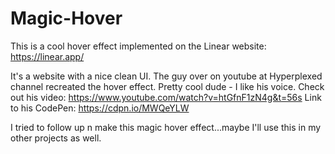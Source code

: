 # Magic-Hover

This is a cool hover effect implemented on the Linear website: https://linear.app/

It's a website with a nice clean UI. The guy over on youtube at Hyperplexed channel recreated the hover effect. Pretty cool dude - I like his voice. 
Check out his video: https://www.youtube.com/watch?v=htGfnF1zN4g&t=56s
Link to his CodePen: https://cdpn.io/MWQeYLW

I tried to follow up n make this magic hover effect...maybe I'll use this in my other projects as well.
